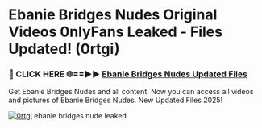# Ebanie Bridges Nudes Original Videos 0nlyFans Leaked - Files Updated! (0rtgi)

<h3>🔴 CLICK HERE 🌐==►► <a href="https://tinyurl.com/52m3yx9h" rel="nofollow">Ebanie Bridges Nudes Updated Files</a></h3>

Get Ebanie Bridges Nudes and all content. Now you can access all videos and pictures of Ebanie Bridges Nudes. New Updated Files 2025!

[![0rtgi](https://i.imgur.com/TnHtlc8.gif)](https://tinyurl.com/52m3yx9h)
ebanie bridges nude leaked